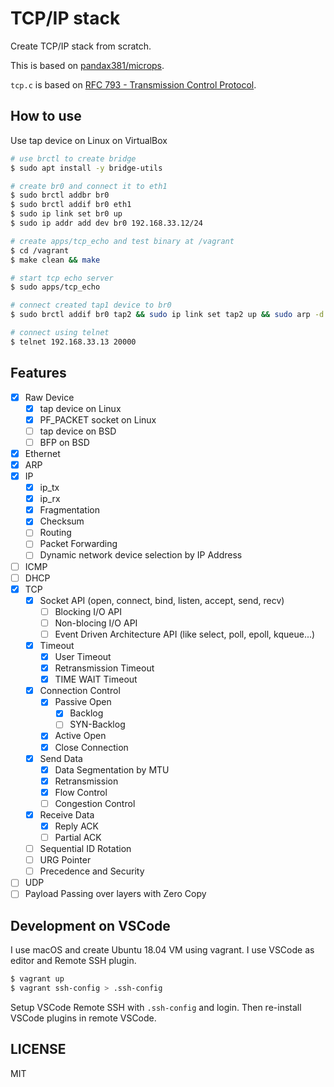 # TCP/IP stack

Create TCP/IP stack from scratch.

This is based on [pandax381/microps](https://github.com/pandax381/microps).

`tcp.c` is based on [RFC 793 - Transmission Control Protocol](https://tools.ietf.org/html/rfc793#page-52).

## How to use

Use tap device on Linux on VirtualBox

```bash
# use brctl to create bridge
$ sudo apt install -y bridge-utils

# create br0 and connect it to eth1
$ sudo brctl addbr br0
$ sudo brctl addif br0 eth1
$ sudo ip link set br0 up
$ sudo ip addr add dev br0 192.168.33.12/24

# create apps/tcp_echo and test binary at /vagrant
$ cd /vagrant
$ make clean && make

# start tcp echo server
$ sudo apps/tcp_echo

# connect created tap1 device to br0
$ sudo brctl addif br0 tap2 && sudo ip link set tap2 up && sudo arp -d 192.168.33.13

# connect using telnet
$ telnet 192.168.33.13 20000
```

## Features

- [x] Raw Device
  - [x] tap device on Linux
  - [x] PF_PACKET socket on Linux
  - [ ] tap device on BSD
  - [ ] BFP on BSD
- [x] Ethernet
- [x] ARP
- [x] IP
  - [x] ip_tx
  - [x] ip_rx
  - [x] Fragmentation
  - [x] Checksum
  - [ ] Routing
  - [ ] Packet Forwarding
  - [ ] Dynamic network device selection by IP Address
- [ ] ICMP
- [ ] DHCP
- [x] TCP
  - [x] Socket API (open, connect, bind, listen, accept, send, recv)
    - [ ] Blocking I/O API
    - [ ] Non-blocing I/O API
    - [ ] Event Driven Architecture API (like select, poll, epoll, kqueue...)
  - [x] Timeout
    - [x] User Timeout
    - [x] Retransmission Timeout
    - [x] TIME WAIT Timeout
  - [x] Connection Control
    - [x] Passive Open
      - [x] Backlog
      - [ ] SYN-Backlog
    - [x] Active Open
    - [x] Close Connection
  - [x] Send Data
    - [x] Data Segmentation by MTU
    - [x] Retransmission
    - [x] Flow Control
    - [ ] Congestion Control
  - [x] Receive Data
    - [x] Reply ACK
    - [ ] Partial ACK
  - [ ] Sequential ID Rotation
  - [ ] URG Pointer
  - [ ] Precedence and Security
- [ ] UDP
- [ ] Payload Passing over layers with Zero Copy

## Development on VSCode

I use macOS and create Ubuntu 18.04 VM using vagrant.
I use VSCode as editor and Remote SSH plugin.

```bash
$ vagrant up
$ vagrant ssh-config > .ssh-config
```

Setup VSCode Remote SSH with `.ssh-config` and login.
Then re-install VSCode plugins in remote VSCode.

## LICENSE

MIT
